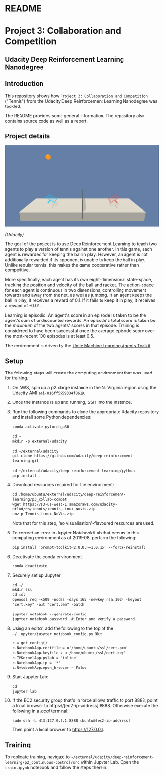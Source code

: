 # README
# Project 3: Collaboration and Competition
## Udacity Deep Reinforcement Learning Nanodegree


## Introduction

This repository shows how `Project 3: Collaboration and Competition` ("Tennis") from the Udacity Deep Reinforcement Learning Nanodegree was tackled.

The README provides some general information. The repository also contains source code as well as a report.


## Project details

![tennis](img/visualization_1.png)

_(Udacity)_

The goal of the project is to use Deep Reinforcement Learning to teach two agents to play a version of tennis against one another. In this game, each agent is rewarded for keeping the ball in play. However, an agent is not additionally rewarded if its opponent is unable to keep the ball in play. Unlike regular tennis, this makes the game cooperative rather than competitive.

More specifically, each agent has its own eight-dimensional state-space, tracking the position and velocity of the ball and racket. The action-space for each agent is continuous in two dimensions, controlling movement towards and away from the net, as well as jumping. If an agent keeps the ball in play, it receives a reward of 0.1. If it fails to keep it in play, it receives a reward of -0.01.

Learning is episodic. An agent's score in an episode is taken to be the agent's sum of undiscounted rewards. An episode's total score is taken be the _maximum_ of the two agents' scores in that episode. Training is considered to have been successful once the average episode score over the most-recent 100 episodes is at least 0.5.

The environment is driven by the [Unity Machine Learning Agents Toolkit](https://github.com/Unity-Technologies/ml-agents). 


## Setup

The following steps will create the computing environment that was used for training.

1. On AWS, spin up a p2.xlarge instance in the N. Virginia region using the Udacity AMI `ami-016ff5559334f8619`.
2. Once the instance is up and running, SSH into the instance.
3. Run the following commands to clone the appropriate Udacity repository and install some Python dependencies:

	```
	conda activate pytorch_p36

	cd ~
	mkdir -p external/udacity

	cd ~/external/udacity
	git clone https://github.com/udacity/deep-reinforcement-learning.git

	cd ~/external/udacity/deep-reinforcement-learning/python
	pip install .	
	```

4. Download resources required for the environment:

	```
	cd /home/ubuntu/external/udacity/deep-reinforcement-learning/p3_collab-compet
	wget https://s3-us-west-1.amazonaws.com/udacity-drlnd/P3/Tennis/Tennis_Linux_NoVis.zip
	unzip Tennis_Linux_NoVis.zip
	```
	
	Note that for this step, 'no visualisation'-flavoured resources are used.
	
	
5. To correct an error in Jupyter Notebook/Lab that occurs in this computing environment as of 2019-08, perform the following:

	```
	pip install 'prompt-toolkit<2.0.0,>=1.0.15' --force-reinstall
	```
		
6. Deactivate the conda environment:

	```
	conda deactivate
	```
	
7. Securely set up Jupyter:

	```
	cd ~/
	mkdir ssl
	cd ssl
	openssl req -x509 -nodes -days 365 -newkey rsa:1024 -keyout "cert.key" -out "cert.pem" -batch	
	
	jupyter notebook --generate-config
	jupyter notebook password  # Enter and verify a password.
	
	```
	
8. Using an editor, add the following to the top of the `~/.jupyter/jupyter_notebook_config.py` file:

	```
	c = get_config()
	c.NotebookApp.certfile = u'/home/ubuntu/ssl/cert.pem'
	c.NotebookApp.keyfile = u'/home/ubuntu/ssl/cert.key'
	c.IPKernelApp.pylab = 'inline'
	c.NotebookApp.ip = '*'
	c.NotebookApp.open_browser = False	
	```
	
9. Start Jupyter Lab:

	```
	cd
	jupyter lab	
	```
	
10. If the EC2 security group that's in force allows traffic to port 8888, point a local browser to https://[ec2-ip-address]:8888. Otherwise execute the following in a _local_ terminal:

	```
	sudo ssh -L 443:127.0.0.1:8888 ubuntu@[ec2-ip-address]
	```
	
	Then point a local browser to https://127.0.0.1.


## Training

To replicate training, navigate to `~/external/udacity/deep-reinforcement-learning/p2_continuous-control/src` within Jupyter Lab. Open the `train.ipynb` notebook and follow the steps therein.
